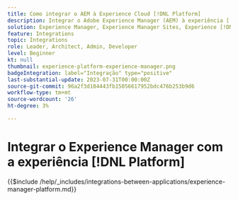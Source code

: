 ```yaml
---
title: Como integrar o AEM à Experience Cloud [!DNL Platform]
description: Integrar o Adobe Experience Manager (AEM) à experiência [!DNL Platform] para maximizar o valor de seus dados.
solution: Experience Manager, Experience Manager Sites, Experience [!DNL Platform]
feature: Integrations
topic: Integrations
role: Leader, Architect, Admin, Developer
level: Beginner
kt: null
thumbnail: experience-platform-experience-manager.png
badgeIntegration: label="Integração" type="positive"
last-substantial-update: 2023-07-31T00:00:00Z
source-git-commit: 96a2f3d104443fb15056617952bdc476b253b9d6
workflow-type: tm+mt
source-wordcount: '26'
ht-degree: 3%

---
```



# Integrar o Experience Manager com a experiência [!DNL Platform]

{{$include /help/_includes/integrations-between-applications/experience-manager-platform.md}}
